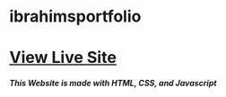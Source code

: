 # ibrahimsportfolio
<a href="https://ibrahimsultan.github.io/ibrahimsportfolio/" target="_blank"><h1> View Live Site </h1></a>
<h5>This Website is made with HTML, CSS, and Javascript
